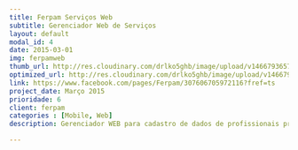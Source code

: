 ```yaml
---
title: Ferpam Serviços Web
subtitle: Gerenciador Web de Serviços
layout: default
modal_id: 4
date: 2015-03-01
img: ferpamweb
thumb_url: http://res.cloudinary.com/drlko5ghb/image/upload/v1466793657/rkbudmn3wznfqhbej9xa.png
optimized_url: http://res.cloudinary.com/drlko5ghb/image/upload/v1466793660/u7uymkntdqmyznbeiwne.png
link: https://www.facebook.com/pages/Ferpam/307606705972116?fref=ts
project_date: Março 2015
prioridade: 6
client: ferpam
categories : [Mobile, Web]
description: Gerenciador WEB para cadastro de dados de profissionais prestadores de serviço dividido por área de atuação e por cidade.

---
```

